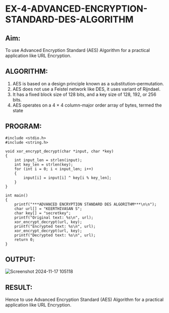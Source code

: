 # EX-4-ADVANCED-ENCRYPTION-STANDARD-DES-ALGORITHM

## Aim:
  To use Advanced Encryption Standard (AES) Algorithm for a practical application like URL Encryption.

## ALGORITHM: 
  1. AES is based on a design principle known as a substitution–permutation. 
  2. AES does not use a Feistel network like DES, it uses variant of Rijndael. 
  3. It has a fixed block size of 128 bits, and a key size of 128, 192, or 256 bits. 
  4. AES operates on a 4 × 4 column-major order array of bytes, termed the state

## PROGRAM: 
```
#include <stdio.h>
#include <string.h>

void xor_encrypt_decrypt(char *input, char *key) 
{
    int input_len = strlen(input);
    int key_len = strlen(key);
    for (int i = 0; i < input_len; i++) 
    {
        input[i] = input[i] ^ key[i % key_len];
    }
}

int main() 
{
    printf("***ADVANCED ENCRYPTION STANDARD DES ALGORITHM***\n\n");
    char url[] = "KEERTHIVASAN S";
    char key[] = "secretkey"; 
    printf("Original text: %s\n", url);
    xor_encrypt_decrypt(url, key);
    printf("Encrypted text: %s\n", url);
    xor_encrypt_decrypt(url, key);
    printf("Decrypted text: %s\n", url);
    return 0;
}
```
## OUTPUT:


![Screenshot 2024-11-17 105118](https://github.com/user-attachments/assets/4484f00b-c6e0-487b-bd18-89533cfc7155)

## RESULT: 
Hence to use Advanced Encryption Standard (AES) Algorithm for a practical application like URL Encryption.
